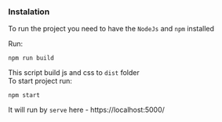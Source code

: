 ### Instalation
To run the project you need to have the `NodeJs` and `npm` installed

Run:
```
npm run build
```
This script build js and css to `dist` folder<br/>
To start project run: 
```
npm start
```
It will run by `serve` here -  https://localhost:5000/
